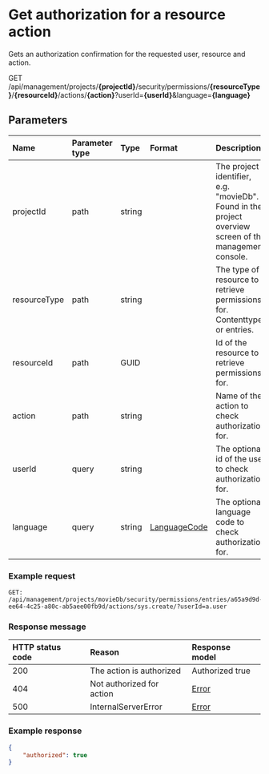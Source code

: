 # Get authorization for a resource action

Gets an authorization confirmation for the requested user, resource and action.

<span class="label label--get">GET</span> /api/management/projects/**{projectId}**/security/permissions/**{resourceType}**/**{resourceId}**/actions/**{action}**?userId=**{userId}**&language=**{language}**

## Parameters

| Name | Parameter type | Type | Format | Description |
|:-|:-|:-|:-|:-|
| projectId | path | string |  | The project identifier, e.g. "movieDb". Found in the project overview screen of the management console. |
| resourceType | path | string |  | The type of resource to retrieve permissions for. Contenttypes or entries. |
| resourceId | path | GUID | | Id of the resource to retrieve permissions for.  |
| action | path | string | | Name of the action to check authorization for. |
| userId | query | string | | The optional id of the user to check authorization for.  |
| language | query | string | [LanguageCode](/key-concepts/localization.md) | The optional language code to check authorization for.  |

### Example request

```http
GET: /api/management/projects/movieDb/security/permissions/entries/a65a9d9d-ee64-4c25-a80c-ab5aee00fb9d/actions/sys.create/?userId=a.user
```

### Response message

| HTTP status code | Reason | Response model |
|:-|:-|:-|
| 200 | The action is authorized | Authorized true |
| 404 | Not authorized for action | [Error](/key-concepts/errors.md) |
| 500 | InternalServerError | [Error](/key-concepts/errors.md) |

### Example response

```json
{
    "authorized": true
}
```